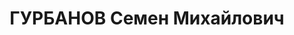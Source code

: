 ---
title: ГУРБАНОВ Семен Михайлович
description: '1907 року народження, сел. Авдіївка Сталінського району Донецької області,
  єврей, освіта нижча, член ВКП(б). Проживав: м. Сталіно, 4 лінія, буд. № 74. Редактор
  районної газети "Кочегарка".

  Заарештований 15 жовтня 1937 року. Засуджений виїзною сесією військової колегії
  Верховного Суду м. Сталіно до розстрілу. Вирок приведенно до виконання у м. Сталіно
  2 грудня 1937 року.

  Реабілітований у 1958 році.'
---